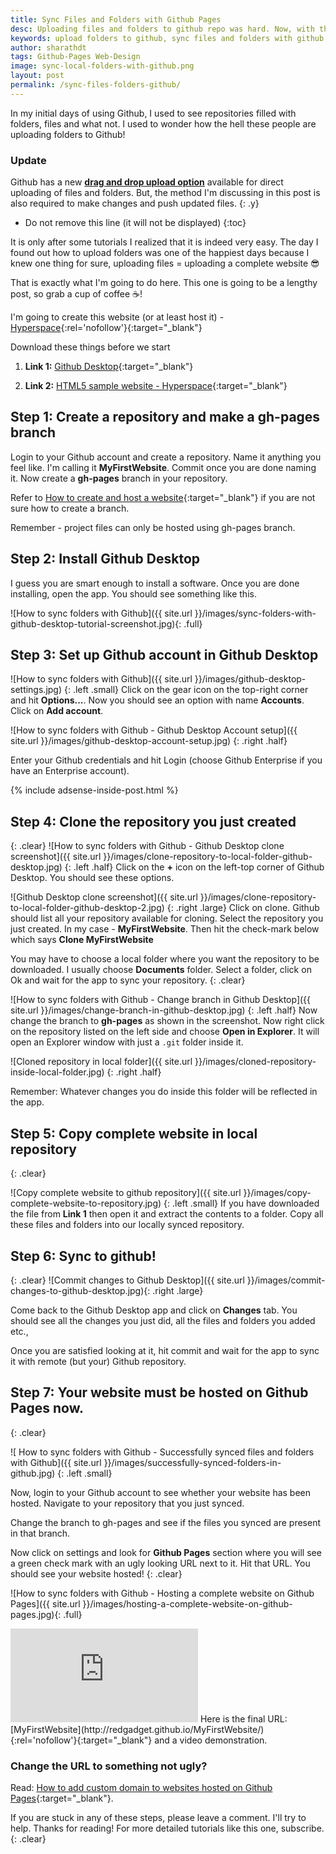 ```yaml
---
title: Sync Files and Folders with Github Pages
desc: Uploading files and folders to github repo was hard. Now, with this method you can sync files and folders to a github repository efficiently. In this tutorial I'm uploading a complete website into Github Pages.
keywords: upload folders to github, sync files and folders with github
author: sharathdt
tags: Github-Pages Web-Design
image: sync-local-folders-with-github.png
layout: post
permalink: /sync-files-folders-github/
---
```




In my initial days of using Github, I used to see repositories filled with folders, files and what not. I used to wonder how the hell these people are uploading folders to Github! 



### Update
Github has a new [**drag and drop upload option**](/github-upload/) available for direct uploading of files and folders. But, the method I'm discussing in this post is also required to make changes and push updated files.
{: .y}

* Do not remove this line (it will not be displayed) 
{:toc}

It is only after some tutorials I realized that it is indeed very easy. The day I found out how to upload folders was one of the happiest days because I knew one thing for sure, uploading files = uploading a complete website :sunglasses:

That is exactly what I'm going to do here. This one is going to be a lengthy post, so grab a cup of coffee :coffee:!

I'm going to create this website (or at least host it) - [Hyperspace](http://redgadget.github.io/MyFirstWebsite/){:rel='nofollow'}{:target="_blank"}


Download these things before we start

1. **Link 1:** [Github Desktop](https://desktop.github.com/){:target="_blank"}


2. **Link 2:** [HTML5 sample website - Hyperspace](http://html5up.net/hyperspace/download){:target="_blank"}


## Step 1: Create a repository and make a gh-pages branch

Login to your Github account and create a repository. Name it anything you feel like. I'm calling it **MyFirstWebsite**. Commit once you are done naming it. Now create a **gh-pages** branch in your repository.

Refer to [How to create and host a website](/create-host-website-github-pages/){:target="_blank"} if you are not sure how to create a branch.

Remember - project files can only be hosted using gh-pages branch.


## Step 2: Install Github Desktop

I guess you are smart enough to install a software. Once you are done installing, open the app. You should see something like this.

![How to sync folders with Github]({{ site.url }}/images/sync-folders-with-github-desktop-tutorial-screenshot.jpg){: .full}

## Step 3: Set up Github account in Github Desktop
![How to sync folders with Github]({{ site.url }}/images/github-desktop-settings.jpg)
{: .left .small}
Click on the gear icon on the top-right corner and hit **Options...**. Now you should see an option with name **Accounts**. Click on **Add account**.

<p class="clear"></p>

![How to sync folders with Github - Github Desktop Account setup]({{ site.url }}/images/github-desktop-account-setup.jpg)
{: .right .half}

Enter your Github credentials and hit Login (choose Github Enterprise if you have an Enterprise account).

{% include adsense-inside-post.html %}

## Step 4: Clone the repository you just created
{: .clear}
![How to sync folders with Github - Github Desktop clone screenshot]({{ site.url }}/images/clone-repository-to-local-folder-github-desktop.jpg)
{: .left .half}
Click on the **+** icon on the left-top corner of Github Desktop. You should see these options.

<p class="clear"></p>

![Github Desktop clone screenshot]({{ site.url }}/images/clone-repository-to-local-folder-github-desktop-2.jpg)
{: .right .large}
Click on clone. Github should list all your repository available for cloning. Select the repository you just created. In my case - **MyFirstWebsite**. Then hit the check-mark below which says **Clone MyFirstWebsite**    



You may have to choose a local folder where you want the repository to be downloaded. I usually choose **Documents** folder. Select a folder, click on Ok and wait for the app to sync your repository.
{: .clear}

![How to sync folders with Github - Change branch in Github Desktop]({{ site.url }}/images/change-branch-in-github-desktop.jpg)
{: .left .half}
Now change the branch to **gh-pages** as shown in the screenshot. Now right click on the repository listed on the left side and choose **Open in Explorer**. It will open an Explorer window with just a ```.git``` folder inside it. 

<p class="clear"></p>

![Cloned repository in local folder]({{ site.url }}/images/cloned-repository-inside-local-folder.jpg)
{: .right .half}

Remember: Whatever changes you do inside this folder will be reflected in the app.

## Step 5: Copy complete website in local repository
{: .clear}

![Copy complete website to github repository]({{ site.url }}/images/copy-complete-website-to-repository.jpg)
{: .left .small}
If you have downloaded the file from **Link 1** then open it and extract the contents to a folder. Copy all these files and folders into our locally synced repository.



## Step 6: Sync to github!
{: .clear}
![Commit changes to Github Desktop]({{ site.url }}/images/commit-changes-to-github-desktop.jpg){: .right .large}

Come back to the Github Desktop app and click on **Changes** tab. You should see all the changes you just did, all the files and folders you added etc., 

Once you are satisfied looking at it, hit commit and wait for the app to sync it with remote (but your) Github repository.

## Step 7: Your website must be hosted on Github Pages now.
{: .clear}

![ How to sync folders with Github - Successfully synced files and folders with Github]({{ site.url }}/images/successfully-synced-folders-in-github.jpg)
{: .left .small}

Now, login to your Github account to see whether your website has been hosted. Navigate to your repository that you just synced. 

Change the branch to gh-pages and see if the files you synced are present in that branch.

Now click on settings and look for **Github Pages** section where you will see a green check mark with an ugly looking URL next to it. Hit that URL. You should see your website hosted!
{: .clear}


![How to sync folders with Github - Hosting a complete website on Github Pages]({{ site.url }}/images/hosting-a-complete-website-on-github-pages.jpg){: .full}


<iframe itemscope="" itemprop="video" class="right half video" src="https://www.youtube.com/embed/5BSpJ0bpE14?rel=0" frameborder="0" allowfullscreen></iframe>
Here is the final URL: [MyFirstWebsite](http://redgadget.github.io/MyFirstWebsite/){:rel='nofollow'}{:target="_blank"} and a video demonstration.

### Change the URL to something not ugly?
Read: [How to add custom domain to websites hosted on Github Pages](/custom-domain-github/){:target="_blank"}. 

If you are stuck in any of these steps, please leave a comment. I'll try to help. 
Thanks for reading! For more detailed tutorials like this one, subscribe.
{: .clear}

